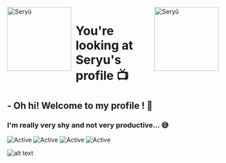 <img width="150" height="150" align="left" style="float: left; margin: 0 10px 0 0;" alt="Seryû" src="https://cdn.discordapp.com/attachments/688355222304587791/742990928574152734/IMG_7226.PNG.webp">

<img width="150" height="150" align="right" style="float: right; margin: 0 10px 0 0;" alt="Seryû" src="https://cdn.discordapp.com/attachments/688355222304587791/742990928574152734/IMG_7226.PNG.webp">

# You're looking at Seryu's profile 📺

## - Oh hi! Welcome to my profile ! 🌺

### I'm really very shy and not very productive... 😅

![Active](https://img.shields.io/badge/Langages-C%23%20%2F%20Js-ff69b4)
![Active](https://img.shields.io/badge/Enthusiasm-100%25-blueviolet) 
![Active](https://img.shields.io/badge/Experience-Beginner%20%2F%20Medium-blue)
![Active](https://img.shields.io/badge/%F0%9F%8C%8E-French%20%2F%20English-9cf)

![alt text](https://cdn.discordapp.com/attachments/727474203804041288/739702267296612413/a2e6c856951487658c5fd1a6440391a2.gif)

